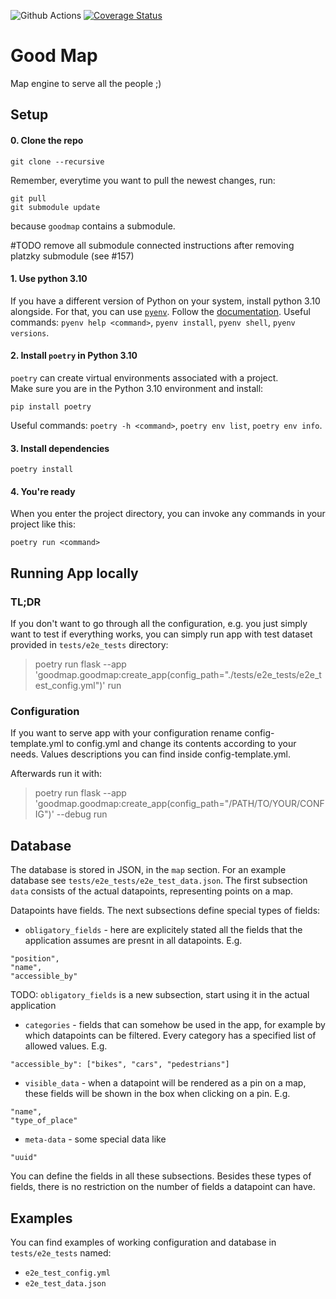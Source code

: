 ![Github Actions](https://github.com/problematy/goodmap/actions/workflows/tests.yml/badge.svg?event=push&branch=main)
[![Coverage Status](https://coveralls.io/repos/github/Problematy/goodmap/badge.png)](https://coveralls.io/github/Problematy/goodmap)

# Good Map

Map engine to serve all the people ;) 

## Setup

#### 0. Clone the repo
```
git clone --recursive
```
Remember, everytime you want to pull the newest changes, run:
```
git pull
git submodule update
```
because `goodmap` contains a submodule.

#TODO remove all submodule connected instructions after removing platzky submodule (see #157)

#### 1. Use python 3.10
If you have a different version of Python on your system, install python 3.10 alongside. For that, you can use [`pyenv`](https://github.com/pyenv/pyenv). Follow the [documentation](https://github.com/pyenv/pyenv?tab=readme-ov-file#installation). Useful commands: `pyenv help <command>`, `pyenv install`, `pyenv shell`, `pyenv versions`.

#### 2. Install `poetry` in Python 3.10
`poetry` can create virtual environments associated with a project. \
Make sure you are in the Python 3.10 environment and install:
```
pip install poetry
```
Useful commands: `poetry -h <command>`, `poetry env list`, `poetry env info`.

#### 3. Install dependencies
```
poetry install
```

#### 4. You're ready

When you enter the project directory, you can invoke any commands in your project like this:
```
poetry run <command>
```

## Running App locally

### TL;DR
If you don't want to go through all the configuration, e.g. you just simply want to test if everything works,
you can simply run app with test dataset provided in `tests/e2e_tests` directory:

> poetry run flask --app 'goodmap.goodmap:create_app(config_path="./tests/e2e_tests/e2e_test_config.yml")' run

### Configuration

If you want to serve app with your configuration rename config-template.yml to config.yml and change its contents according to your needs.
Values descriptions you can find inside config-template.yml.

Afterwards run it with:
> poetry run flask --app 'goodmap.goodmap:create_app(config_path="/PATH/TO/YOUR/CONFIG")' --debug run

## Database

The database is stored in JSON, in the `map` section. For an example database see `tests/e2e_tests/e2e_test_data.json`. The first subsection `data` consists of the actual datapoints, representing points on a map.

Datapoints have fields. The next subsections define special types of fields:
- `obligatory_fields` - here are explicitely stated all the fields that the application assumes are presnt in all datapoints. E.g.
```
"position",
"name",
"accessible_by"
```
TODO: `obligatory_fields` is a new subsection, start using it in the actual application
- `categories` - fields that can somehow be used in the app, for example by which datapoints can be filtered. Every category has a specified list of allowed values. E.g.
```
"accessible_by": ["bikes", "cars", "pedestrians"]
```
- `visible_data` - when a datapoint will be rendered as a pin on a map, these fields will be shown in the box when clicking on a pin. E.g.
```
"name",
"type_of_place"
```
- `meta-data` - some special data like 
```
"uuid"
```

You can define the fields in all these subsections. Besides these types of fields, there is no restriction on the number of fields a datapoint can have.

## Examples

You can find examples of working configuration and database in `tests/e2e_tests` named:
- `e2e_test_config.yml`
- `e2e_test_data.json`
